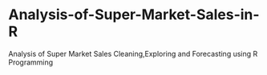 # Analysis-of-Super-Market-Sales-in-R
Analysis of Super Market Sales Cleaning,Exploring and Forecasting using R Programming
